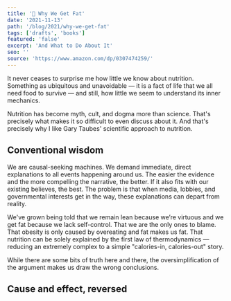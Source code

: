 ```yaml
---
title: '📖 Why We Get Fat'
date: '2021-11-13'
path: '/blog/2021/why-we-get-fat'
tags: ['drafts', 'books']
featured: 'false'
excerpt: 'And What to Do About It'
seo: ''
source: 'https://www.amazon.com/dp/0307474259/'
---
```


It never ceases to surprise me how little we know about nutrition. Something as ubiquitous and unavoidable — it is a fact of life that we all need food to survive — and still, how little we seem to understand its inner mechanics.

Nutrition has become myth, cult, and dogma more than science. That's precisely what makes it so difficult to even discuss about it. And that's precisely why I like Gary Taubes' scientific approach to nutrition.

## Conventional wisdom

We are causal-seeking machines. We demand immediate, direct explanations to all events happening around us. The easier the evidence and the more compelling the narrative, the better. If it also fits with our existing believes, the best. The problem is that when media, lobbies, and governmental interests get in the way, these explanations can depart from reality.

We've grown being told that we remain lean because we’re virtuous and we get fat because we lack self-control. That we are the only ones to blame. That obesity is only caused by overeating and fat makes us fat. That nutrition can be solely explained by the first law of thermodynamics — reducing an extremely complex to a simple "calories-in, calories-out" story.

While there are some bits of truth here and there, the oversimplification of the argument makes us draw the wrong conclusions.

## Cause and effect, reversed
